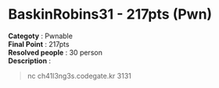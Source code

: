 BaskinRobins31 - 217pts (Pwn)
========================
**Categoty** : Pwnable<br />
**Final Point** : 217pts<br />
**Resolved people** : 30 person<br />
**Description** : 
> nc ch41l3ng3s.codegate.kr 3131